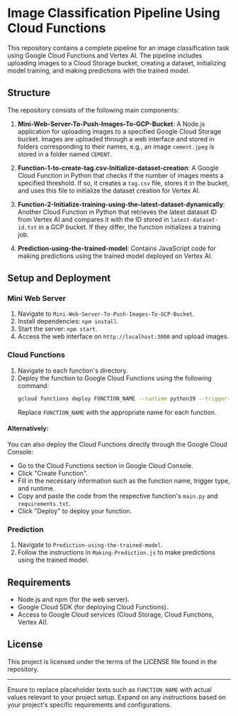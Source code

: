 

# Image Classification Pipeline Using Cloud Functions

This repository contains a complete pipeline for an image classification task using Google Cloud Functions and Vertex AI. The pipeline includes uploading images to a Cloud Storage bucket, creating a dataset, initializing model training, and making predictions with the trained model.

## Structure

The repository consists of the following main components:

1. **Mini-Web-Server-To-Push-Images-To-GCP-Bucket**: A Node.js application for uploading images to a specified Google Cloud Storage bucket. Images are uploaded through a web interface and stored in folders corresponding to their names, e.g., an image `cement.jpeg` is stored in a folder named `CEMENT`.

2. **Function-1-to-create-tag.csv-Initialize-dataset-creation**: A Google Cloud Function in Python that checks if the number of images meets a specified threshold. If so, it creates a `tag.csv` file, stores it in the bucket, and uses this file to initialize the dataset creation for Vertex AI.

3. **Function-2-Initialize-training-using-the-latest-dataset-dynamically**: Another Cloud Function in Python that retrieves the latest dataset ID from Vertex AI and compares it with the ID stored in `latest-dataset-id.txt` in a GCP bucket. If they differ, the function initializes a training job.

4. **Prediction-using-the-trained-model**: Contains JavaScript code for making predictions using the trained model deployed on Vertex AI.

## Setup and Deployment

### Mini Web Server

1. Navigate to `Mini-Web-Server-To-Push-Images-To-GCP-Bucket`.
2. Install dependencies: `npm install`.
3. Start the server: `npm start`.
4. Access the web interface on `http://localhost:3000` and upload images.

### Cloud Functions

1. Navigate to each function's directory.
2. Deploy the function to Google Cloud Functions using the following command:
   ```sh
   gcloud functions deploy FUNCTION_NAME --runtime python39 --trigger-http --allow-unauthenticated
   ```
   Replace `FUNCTION_NAME` with the appropriate name for each function.

#### Alternatively:

You can also deploy the Cloud Functions directly through the Google Cloud Console:
   - Go to the Cloud Functions section in Google Cloud Console.
   - Click "Create Function".
   - Fill in the necessary information such as the function name, trigger type, and runtime.
   - Copy and paste the code from the respective function's `main.py` and `requirements.txt`.
   - Click "Deploy" to deploy your function.

### Prediction

1. Navigate to `Prediction-using-the-trained-model`.
2. Follow the instructions in `Making-Prediction.js` to make predictions using the trained model.

## Requirements

- Node.js and npm (for the web server).
- Google Cloud SDK (for deploying Cloud Functions).
- Access to Google Cloud services (Cloud Storage, Cloud Functions, Vertex AI).

## License

This project is licensed under the terms of the LICENSE file found in the repository.

---

Ensure to replace placeholder texts such as `FUNCTION_NAME` with actual values relevant to your project setup. Expand on any instructions based on your project's specific requirements and configurations.
